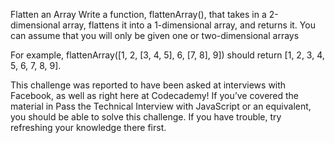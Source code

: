 Flatten an Array
Write a function, flattenArray(), that takes in a 2-dimensional array, flattens it into a 1-dimensional array, and returns it. You can assume that you will only be given one or two-dimensional arrays

For example, flattenArray([1, 2, [3, 4, 5], 6, [7, 8], 9]) should return [1, 2, 3, 4, 5, 6, 7, 8, 9].

This challenge was reported to have been asked at interviews with Facebook, as well as right here at Codecademy! If you’ve covered the material in Pass the Technical Interview with JavaScript or an equivalent, you should be able to solve this challenge. If you have trouble, try refreshing your knowledge there first.